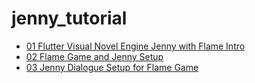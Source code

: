 # jenny_tutorial

* [01 Flutter Visual Novel Engine Jenny with Flame Intro](https://youtube.com/watch?v=y0IzZrbkJ6c&si=EnSIkaIECMiOmarE)
* [02 Flame Game and Jenny Setup](https://youtube.com/watch?v=iYCVikzbnxg&si=EnSIkaIECMiOmarE)
* [03 Jenny Dialogue Setup for Flame Game](https://youtu.be/gwKQqAH4f74)
